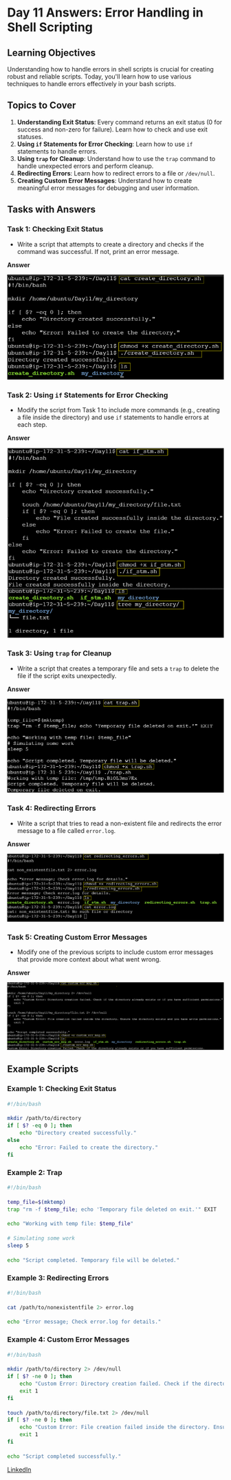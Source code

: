# Day 11 Answers: Error Handling in Shell Scripting

## Learning Objectives
Understanding how to handle errors in shell scripts is crucial for creating robust and reliable scripts. Today, you'll learn how to use various techniques to handle errors effectively in your bash scripts.

## Topics to Cover
1. **Understanding Exit Status**: Every command returns an exit status (0 for success and non-zero for failure). Learn how to check and use exit statuses.
2. **Using `if` Statements for Error Checking**: Learn how to use `if` statements to handle errors.
3. **Using `trap` for Cleanup**: Understand how to use the `trap` command to handle unexpected errors and perform cleanup.
4. **Redirecting Errors**: Learn how to redirect errors to a file or `/dev/null`.
5. **Creating Custom Error Messages**: Understand how to create meaningful error messages for debugging and user information.

## Tasks with Answers

### Task 1: Checking Exit Status
- Write a script that attempts to create a directory and checks if the command was successful. If not, print an error message.

**Answer**

![image](https://github.com/sdadu2206/90DaysOfDevOps/blob/master/2024/day11/image/task1.png?raw=true)

### Task 2: Using `if` Statements for Error Checking
- Modify the script from Task 1 to include more commands (e.g., creating a file inside the directory) and use `if` statements to handle errors at each step.

**Answer**

![image](https://github.com/sdadu2206/90DaysOfDevOps/blob/master/2024/day11/image/task2.png?raw=true)

### Task 3: Using `trap` for Cleanup
- Write a script that creates a temporary file and sets a `trap` to delete the file if the script exits unexpectedly.

**Answer**

![image](https://github.com/sdadu2206/90DaysOfDevOps/blob/master/2024/day11/image/task3.png?raw=true)

### Task 4: Redirecting Errors
- Write a script that tries to read a non-existent file and redirects the error message to a file called `error.log`.

**Answer**

![image](https://github.com/sdadu2206/90DaysOfDevOps/blob/master/2024/day11/image/task4.png?raw=true)

### Task 5: Creating Custom Error Messages
- Modify one of the previous scripts to include custom error messages that provide more context about what went wrong.

**Answer** 

![image](https://github.com/sdadu2206/90DaysOfDevOps/blob/master/2024/day11/image/task5.png?raw=true)

## Example Scripts

### Example 1: Checking Exit Status
```bash
#!/bin/bash

mkdir /path/to/directory
if [ $? -eq 0 ]; then
    echo "Directory created successfully."
else
    echo "Error: Failed to create the directory."
fi
```

### Example 2: Trap
```bash
#!/bin/bash

temp_file=$(mktemp)
trap "rm -f $temp_file; echo 'Temporary file deleted on exit.'" EXIT

echo "Working with temp file: $temp_file"

# Simulating some work
sleep 5

echo "Script completed. Temporary file will be deleted."
```

### Example 3: Redirecting Errors
```bash
#!/bin/bash

cat /path/to/nonexistentfile 2> error.log

echo "Error message; Check error.log for details."
```

### Example 4: Custom Error Messages
```bash
#!/bin/bash

mkdir /path/to/directory 2> /dev/null
if [ $? -ne 0 ]; then
    echo "Custom Error: Directory creation failed. Check if the directory already exists or if you have sufficient permissions." 
    exit 1
fi

touch /path/to/directory/file.txt 2> /dev/null
if [ $? -ne 0 ]; then
    echo "Custom Error: File creation failed inside the directory. Ensure the directory exists and you have write permissions."
    exit 1
fi

echo "Script completed successfully."
```

[LinkedIn](https://www.linkedin.com/in/sdadu2206/)
